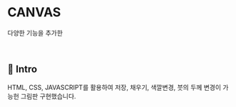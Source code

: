 # CANVAS
다양한 기능을 추가한 

</br>

## :pushpin: Intro
HTML, CSS, JAVASCRIPT를 활용하여 저장, 채우기, 색깔변경, 붓의 두께 변경이 가능헌 그림판 구현했습니다.


